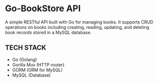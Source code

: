 # Go-BookStore API
A simple RESTful API built with Go for managing books. It supports CRUD operations on books including creating, reading, updating, and deleting book records stored in a MySQL database.

## TECH STACK
- Go (Golang)
- Gorilla Mux (HTTP router)
- GORM (ORM for MySQL)
- MySQL (Database)

